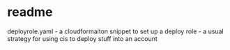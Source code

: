 # readme

deployrole.yaml  - a cloudformaiton snippet to set up a deploy role - a usual strategy for using cis to deploy stuff into an account
